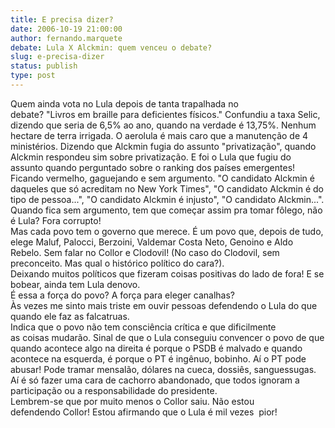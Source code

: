 ```yaml
---
title: E precisa dizer?
date: 2006-10-19 21:00:00
author: fernando.marquete
debate: Lula X Alckmin: quem venceu o debate?
slug: e-precisa-dizer
status: publish 
type: post
---
```


Quem ainda vota no Lula depois de tanta trapalhada no  
debate? "Livros em braille para deficientes físicos." Confundiu a taxa Selic, dizendo que seria de 6,5% ao ano, quando na verdade é 13,75%. Nenhum hectare de terra irrigada. O aerolula é mais caro que a manutenção de 4 ministérios. Dizendo que Alckmin fugia do assunto "privatização", quando Alckmin respondeu sim sobre privatização. E foi o Lula que fugiu do assunto quando perguntado sobre o ranking dos países emergentes! Ficando vermelho, gaguejando e sem argumento. "O candidato Alckmin é daqueles que só acreditam no New York Times", "O candidato Alckmin é do tipo de pessoa...", "O candidato Alckmin é injusto", "O candidato Alckmin...". Quando fica sem argumento, tem que começar assim pra tomar fôlego, não é Lula? Fora corrupto!  
Mas cada povo tem o governo que merece. É um povo que, depois de tudo, elege Maluf, Palocci, Berzoini, Valdemar Costa Neto, Genoino e Aldo Rebelo. Sem falar no Collor e Clodovil! (No caso do Clodovil, sem preconceito. Mas qual o histórico político do cara?).  
Deixando muitos políticos que fizeram coisas positivas do lado de fora! E se bobear, ainda tem Lula denovo.  
É essa a força do povo? A força para eleger canalhas?  
Às vezes me sinto mais triste em ouvir pessoas defendendo o Lula do que quando ele faz as falcatruas.  
Indica que o povo não tem consciência crítica e que dificilmente  
as coisas mudarão. Sinal de que o Lula conseguiu convencer o povo de que quando acontece algo na direita é porque o PSDB é malvado e quando acontece na esquerda, é porque o PT é ingênuo, bobinho. Aí o PT pode abusar! Pode tramar mensalão, dólares na cueca, dossiês, sanguessugas. Aí é só fazer uma cara de cachorro abandonado, que todos ignoram a participação ou a responsabilidade do presidente.  
Lembrem-se que por muito menos o Collor saiu. Não estou  
defendendo Collor! Estou afirmando que o Lula é mil vezes  pior!
